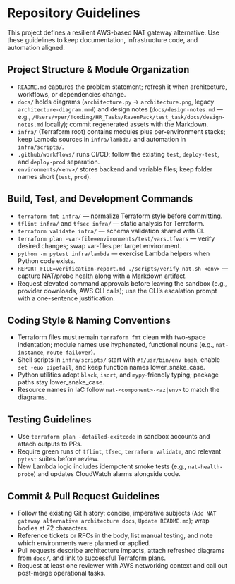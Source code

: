# Repository Guidelines

This project defines a resilient AWS-based NAT gateway alternative. Use these guidelines to keep documentation, infrastructure code, and automation aligned.

## Project Structure & Module Organization
- `README.md` captures the problem statement; refresh it when architecture, workflows, or dependencies change.
- `docs/` holds diagrams (`architecture.py` → `architecture.png`, legacy `architecture-diagram.mmd`) and design notes (`docs/design-notes.md` — e.g., `/Users/vper/!coding/HR_Tasks/RavenPack/test_task/docs/design-notes.md` locally); commit regenerated assets with the Markdown.
- `infra/` (Terraform root) contains modules plus per-environment stacks; keep Lambda sources in `infra/lambda/` and automation in `infra/scripts/`.
- `.github/workflows/` runs CI/CD; follow the existing `test`, `deploy-test`, and `deploy-prod` separation.
- `environments/<env>/` stores backend and variable files; keep folder names short (`test`, `prod`).

## Build, Test, and Development Commands
- `terraform fmt infra/` — normalize Terraform style before committing.
- `tflint infra/` and `tfsec infra/` — static analysis for Terraform.
- `terraform validate infra/` — schema validation shared with CI.
- `terraform plan -var-file=environments/test/vars.tfvars` — verify desired changes; swap var-files per target environment.
- `python -m pytest infra/lambda` — exercise Lambda helpers when Python code exists.
- `REPORT_FILE=verification-report.md ./scripts/verify_nat.sh <env>` — capture NAT/probe health along with a Markdown artifact.
- Request elevated command approvals before leaving the sandbox (e.g., provider downloads, AWS CLI calls); use the CLI’s escalation prompt with a one-sentence justification.

## Coding Style & Naming Conventions
- Terraform files must remain `terraform fmt` clean with two-space indentation; module names use hyphenated, functional nouns (e.g., `nat-instance`, `route-failover`).
- Shell scripts in `infra/scripts/` start with `#!/usr/bin/env bash`, enable `set -euo pipefail`, and keep function names lower_snake_case.
- Python utilities adopt `black`, `isort`, and `mypy`-friendly typing; package paths stay lower_snake_case.
- Resource names in IaC follow `nat-<component>-<az|env>` to match the diagrams.

## Testing Guidelines
- Use `terraform plan -detailed-exitcode` in sandbox accounts and attach outputs to PRs.
- Require green runs of `tflint`, `tfsec`, `terraform validate`, and relevant `pytest` suites before review.
- New Lambda logic includes idempotent smoke tests (e.g., `nat-health-probe`) and updates CloudWatch alarms alongside code.

## Commit & Pull Request Guidelines
- Follow the existing Git history: concise, imperative subjects (`Add NAT gateway alternative architecture docs`, `Update README.md`); wrap bodies at 72 characters.
- Reference tickets or RFCs in the body, list manual testing, and note which environments were planned or applied.
- Pull requests describe architecture impacts, attach refreshed diagrams from `docs/`, and link to successful Terraform plans.
- Request at least one reviewer with AWS networking context and call out post-merge operational tasks.
